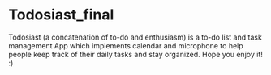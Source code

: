 # Todosiast_final
Todosiast (a concatenation of to-do and enthusiasm) is a to-do list and task management App which implements calendar and microphone to help people keep track of their daily tasks and stay organized.
Hope you enjoy it! :)
